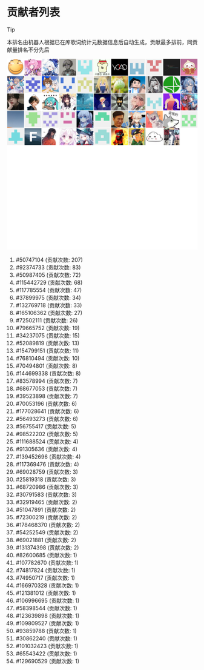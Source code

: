 # 贡献者列表

> [!TIP]
> 本排名由机器人根据已在库歌词统计元数据信息后自动生成，贡献最多排前，同贡献量排名不分先后

![贡献者头像画廊](./CONTRIBUTORS.svg)

1. #50747104 (贡献次数: 207)
2. #92374733 (贡献次数: 83)
3. #50987405 (贡献次数: 72)
4. #115442729 (贡献次数: 68)
5. #117785554 (贡献次数: 47)
6. #37899975 (贡献次数: 34)
7. #132769718 (贡献次数: 33)
8. #165106362 (贡献次数: 27)
9. #72502111 (贡献次数: 26)
10. #79665752 (贡献次数: 19)
11. #34237075 (贡献次数: 15)
12. #52089819 (贡献次数: 13)
13. #154799151 (贡献次数: 11)
14. #76810494 (贡献次数: 10)
15. #70494801 (贡献次数: 8)
16. #144699338 (贡献次数: 8)
17. #83578994 (贡献次数: 7)
18. #68677053 (贡献次数: 7)
19. #39523898 (贡献次数: 7)
20. #70053196 (贡献次数: 6)
21. #177028641 (贡献次数: 6)
22. #56493273 (贡献次数: 6)
23. #56755417 (贡献次数: 5)
24. #98522202 (贡献次数: 5)
25. #111688524 (贡献次数: 4)
26. #91305636 (贡献次数: 4)
27. #139452696 (贡献次数: 4)
28. #117369476 (贡献次数: 4)
29. #69028759 (贡献次数: 3)
30. #25819318 (贡献次数: 3)
31. #68720986 (贡献次数: 3)
32. #30791583 (贡献次数: 3)
33. #32919465 (贡献次数: 2)
34. #51047891 (贡献次数: 2)
35. #72300219 (贡献次数: 2)
36. #178468370 (贡献次数: 2)
37. #54252549 (贡献次数: 2)
38. #69021881 (贡献次数: 2)
39. #131374398 (贡献次数: 2)
40. #82600685 (贡献次数: 1)
41. #107782670 (贡献次数: 1)
42. #74817824 (贡献次数: 1)
43. #74950717 (贡献次数: 1)
44. #166970328 (贡献次数: 1)
45. #121381012 (贡献次数: 1)
46. #106996695 (贡献次数: 1)
47. #58398544 (贡献次数: 1)
48. #123639898 (贡献次数: 1)
49. #109809527 (贡献次数: 1)
50. #93859788 (贡献次数: 1)
51. #30862240 (贡献次数: 1)
52. #101032423 (贡献次数: 1)
53. #65543422 (贡献次数: 1)
54. #129690529 (贡献次数: 1)
